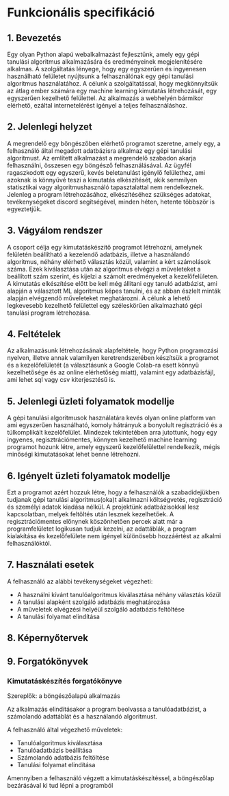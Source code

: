 # Funkcionális specifikáció

## 1. Bevezetés
Egy olyan Python alapú webalkalmazást fejlesztünk, amely egy gépi tanulási algoritmus alkalmazására és eredményeinek megjelenítésére alkalmas.
A szolgáltatás lényege, hogy egy egyszerűen és ingyenesen használható felületet nyújtsunk a felhasználónak egy gépi tanulási algoritmus használatához.
A célunk a szolgáltatással, hogy megkönnyítsük az átlag ember számára egy machine learning kimutatás létrehozását, egy egyszerűen kezelhető felülettel.
Az alkalmazás a webhelyén bármikor elérhető, ezáltal internetelérést igényel a teljes felhasználáshoz.

## 2. Jelenlegi helyzet
A megrendelő egy böngészőben elérhető programot szeretne, amely egy, a felhasználó által megadott adatbázisra alkalmaz egy gépi tanulási algoritmust. Az említett alkalmazást a megrendelő szabadon akarja felhasználni, összesen egy böngésző felhasználásával. Az ügyfél ragaszkodott egy egyszerű, kevés beletanulást igénylő felülethez, ami azoknak is könnyűvé teszi a kimutatás elkészítését, akik semmilyen statisztikai vagy algoritmushasználó tapasztalattal nem rendelkeznek. Jelenleg a program létrehozásához, elkészítéséhez szükséges adatokat, tevékenységeket discord segítségével, minden héten, hetente többször is egyeztetjük.

## 3. Vágyálom rendszer
A csoport célja egy kimutatáskészítő programot létrehozni, amelynek felületén beállítható a kezelendő adatbázis, illetve a használandó algoritmus, néhány elérhető választás közül, valamint a kért számolások száma. Ezek kiválasztása után az algoritmus elvégzi a műveleteket a beállított szám szerint, és kijelzi a számolt eredményeket a kezelőfelületen. A kimutatás elkészítése előtt be kell még állítani egy tanuló adatbázist, ami alapján a választott ML algoritmus képes tanulni, és az abban észlelt minták alapján elvégzendő műveleteket meghatározni. A célunk a lehető legkevesebb kezelhető felülettel egy széleskörűen alkalmazható gépi tanulási program létrehozása.

## 4. Feltételek
Az alkalmazásunk létrehozásának alapfeltétele, hogy Python programozási nyelven, illetve annak valamilyen keretrendszerében készítsük a programot és a kezelőfelületét (a választásunk a Google Colab-ra esett könnyű kezelhetősége és az online elérhetőség miatt), valamint egy adatbázisfájl, ami lehet sql vagy csv kiterjesztésű is.

## 5. Jelenlegi üzleti folyamatok modellje
A gépi tanulási algoritmusok használatára kevés olyan online platform van ami egyszerűen használható, komoly hátrányuk a bonyolult regisztráció és a túlkomplikált kezelőfelület. Mindezek tekintetében arra jutottunk, hogy egy ingyenes, regisztrációmentes, könnyen kezelhető machine learning programot hozunk létre, amely egyszerű kezelőfelülettel rendelkezik, mégis minőségi kimutatásokat lehet benne létrehozni. 

## 6. Igényelt üzleti folyamatok modellje
Ezt a programot azért hozzuk létre, hogy a felhasználók a szabadidejükben tudjanak gépi tanulási algoritmus(oka)t alkalmazni költségvetés, regisztráció és személyi adatok kiadása nélkül. A projektünk adatbázisokkal lesz kapcsolatban, melyek feltöltés után lesznek kezelhetőek. A regisztrációmentes előnynek köszönhetően percek alatt már a programfelületet logikusan tudjuk kezelni, az adattáblák, a program kialakítása és kezelőfelülete nem igényel különösebb hozzáértést az alkalmi felhasználóktól.

## 7. Használati esetek
A felhasználó az alábbi tevékenységeket végezheti:
- A használni kívánt tanulóalgoritmus kiválasztása néhány választás közül
- A tanulási alapként szolgáló adatbázis meghatározása
- A műveletek elvégzési helyéül szolgáló adatbázis feltöltése
- A tanulási folyamat elindítása

## 8. Képernyőtervek

## 9. Forgatókönyvek

### Kimutatáskészítés forgatókönyve
Szereplők: a böngészőalapú alkalmazás

Az alkalmazás elindításakor a program beolvassa a tanulóadatbázist, a számolandó adattáblát és a használandó algoritmust.

A felhasználó által végezhető műveletek:
- Tanulóalgoritmus kiválasztása
- Tanulóadatbázis beállítása
- Számolandó adatbázis feltöltése
- Tanulási folyamat elindítása

Amennyiben a felhasználó végzett a kimutatáskészítéssel, a böngészőlap bezárásával ki tud lépni a programból

